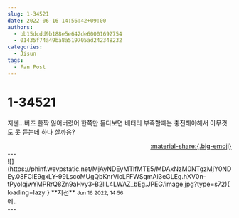 ```yaml
---
slug: 1-34521
date: 2022-06-16 14:56:42+09:00
authors:
  - bb15dcdd9b188e5e642de60001692754
  - 01435f74a49ba8a519705ad242348232
categories:
  - Jisun
tags:
  - Fan Post
---
```


# 1-34521

<div class="post-container" markdown="1">
<div class="content-container md-sidebar__scrollwrap" markdown="1">

지쎈...버즈 한짝 잃어버렸어 한쪽만 듣다보면 배터리 부족할때는 충전해야해서 아무것도 못 듣는데 하나 살까용?

</div>
</div>

<div style="text-align: right;" markdown="1">
<a href="https://weverse.io/fromis9/fanpost/1-34521" style="text-align: right;">:material-share:{.big-emoji}</a>
</div>
---

<div class="comments-container md-sidebar__scrollwrap" markdown="1">
<div class="comment" markdown="1">
<div class='id-container' markdown="1">
![](https://phinf.wevpstatic.net/MjAyNDEyMTlfMTE5/MDAxNzM0NTgzMjY0NDEy.08FClE9gxLY-99LscoMUgQbKnrVicLFFWSqmAi3eGLEg.hXV0n-tPyoIqjwYMPRrQ8Zn9aHvy3-B2llL4LWAZ_bEg.JPEG/image.jpg?type=s72){ loading=lazy }
**<span class="artist">지선</span>** <small>Jun 16 2022, 14:56</small><br>
</div>
<div class='comment-body' markdown="1">
예..
</div>
</div>
</div>
---

